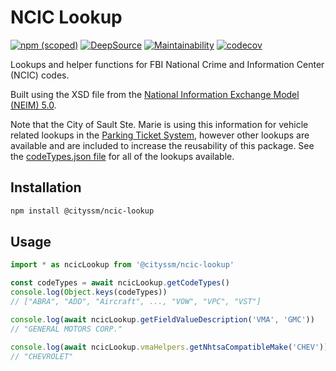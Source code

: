 # NCIC Lookup

[![npm (scoped)](https://img.shields.io/npm/v/%40cityssm/ncic-lookup)](https://www.npmjs.com/package/@cityssm/ncic-lookup)
[![DeepSource](https://app.deepsource.com/gh/cityssm/node-ncic-lookup.svg/?label=active+issues&show_trend=true&token=wV_h2WD2q1m0xm80kHAXVGGC)](https://app.deepsource.com/gh/cityssm/node-ncic-lookup/)
[![Maintainability](https://api.codeclimate.com/v1/badges/1fed08589ce516f0ff69/maintainability)](https://codeclimate.com/github/cityssm/node-ncic-lookup/maintainability)
[![codecov](https://codecov.io/gh/cityssm/node-ncic-lookup/graph/badge.svg?token=8BCT6BZDU8)](https://codecov.io/gh/cityssm/node-ncic-lookup)

Lookups and helper functions for FBI National Crime and Information Center (NCIC) codes.

Built using the XSD file from the [National Information Exchange Model (NEIM) 5.0](https://release.niem.gov/niem/5.0/).

Note that the City of Sault Ste. Marie is using this information for vehicle related lookups in the
[Parking Ticket System](https://github.com/cityssm/parking-ticket-system),
however other lookups are available and are included to increase the reusability of this package.
See the [codeTypes.json file](data/codeTypes.json) for all of the lookups available.

## Installation

```sh
npm install @cityssm/ncic-lookup
```

## Usage

```javascript
import * as ncicLookup from '@cityssm/ncic-lookup'

const codeTypes = await ncicLookup.getCodeTypes()
console.log(Object.keys(codeTypes))
// ["ABRA", "ADD", "Aircraft", ..., "VOW", "VPC", "VST"]

console.log(await ncicLookup.getFieldValueDescription('VMA', 'GMC'))
// "GENERAL MOTORS CORP."

console.log(await ncicLookup.vmaHelpers.getNhtsaCompatibleMake('CHEV'))
// "CHEVROLET"
```
